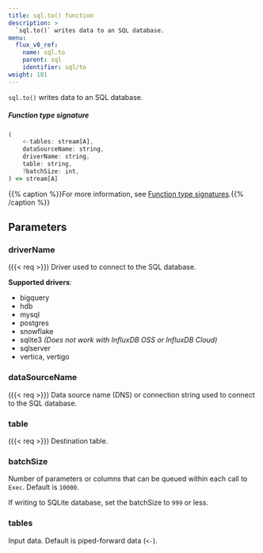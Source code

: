 ```yaml
---
title: sql.to() function
description: >
  `sql.to()` writes data to an SQL database.
menu:
  flux_v0_ref:
    name: sql.to
    parent: sql
    identifier: sql/to
weight: 101
---
```


<!------------------------------------------------------------------------------

IMPORTANT: This page was generated from comments in the Flux source code. Any
edits made directly to this page will be overwritten the next time the
documentation is generated. 

To make updates to this documentation, update the function comments above the
function definition in the Flux source code:

https://github.com/influxdata/flux/blob/master/stdlib/sql/sql.flux#L176-L182

Contributing to Flux: https://github.com/influxdata/flux#contributing
Fluxdoc syntax: https://github.com/influxdata/flux/blob/master/docs/fluxdoc.md

------------------------------------------------------------------------------->

`sql.to()` writes data to an SQL database.



##### Function type signature

```js
(
    <-tables: stream[A],
    dataSourceName: string,
    driverName: string,
    table: string,
    ?batchSize: int,
) => stream[A]
```

{{% caption %}}For more information, see [Function type signatures](/flux/v0/function-type-signatures/).{{% /caption %}}

## Parameters

### driverName
({{< req >}})
Driver used to connect to the SQL database.

**Supported drivers**:
- bigquery
- hdb
- mysql
- postgres
- snowflake
- sqlite3 _(Does not work with InfluxDB OSS or InfluxDB Cloud)_
- sqlserver
- vertica, vertigo

### dataSourceName
({{< req >}})
Data source name (DNS) or connection string used
to connect to the SQL database.



### table
({{< req >}})
Destination table.



### batchSize

Number of parameters or columns that can be queued within each
call to `Exec`. Default is `10000`.

If writing to SQLite database, set the batchSize to `999` or less.

### tables

Input data. Default is piped-forward data (`<-`).



